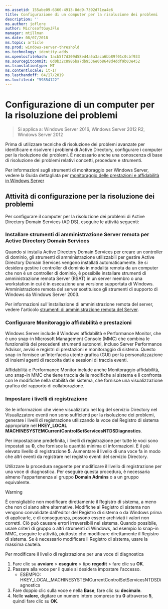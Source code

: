 ```yaml
---
ms.assetid: 155abe09-6360-4913-8dd9-7392d71ea4e6
title: Configurazione di un computer per la risoluzione dei problemi
description: ''
ms.author: joflore
author: MicrosoftGuyJFlo
manager: mtillman
ms.date: 08/07/2018
ms.topic: article
ms.prod: windows-server-threshold
ms.technology: identity-adds
ms.openlocfilehash: 1acb5f7d309d58ed4a5a3aca6bb89f01c0cbf933
ms.sourcegitcommit: 0d0b32c8986ba7db9536e0b8648d4ddf9b03e452
ms.translationtype: MT
ms.contentlocale: it-IT
ms.lasthandoff: 04/17/2019
ms.locfileid: "59854122"
---
```

# <a name="configuring-a-computer-for-troubleshooting"></a>Configurazione di un computer per la risoluzione dei problemi

>Si applica a: Windows Server 2016, Windows Server 2012 R2, Windows Server 2012

Prima di utilizzare tecniche di risoluzione dei problemi avanzate per identificare e risolvere i problemi di Active Directory, configurare i computer per la risoluzione dei problemi. È necessario anche una conoscenza di base di risoluzione dei problemi relativi concetti, procedure e strumenti.

Per informazioni sugli strumenti di monitoraggio per Windows Server, vedere la Guida dettagliata per [monitoraggio delle prestazioni e affidabilità in Windows Server](https://go.microsoft.com/fwlink/?LinkId=123737)

## <a name="configuration-tasks-for-troubleshooting"></a>Attività di configurazione per la risoluzione dei problemi

Per configurare il computer per la risoluzione dei problemi di Active Directory Domain Services (AD DS), eseguire le attività seguenti:

### <a name="install-remote-server-administration-tools-for-ad-ds"></a>Installare strumenti di amministrazione Server remota per Active Directory Domain Services

Quando si installa Active Directory Domain Services per creare un controller di dominio, gli strumenti di amministrazione utilizzabili per gestire Active Directory Domain Services vengono installati automaticamente. Se si desidera gestire i controller di dominio in modalità remota da un computer che non è un controller di dominio, è possibile installare strumenti di amministrazione remota Server (RSAT) in un server membro o una workstation in cui è in esecuzione una versione supportata di Windows. Amministrazione remota del server sostituisce gli strumenti di supporto di Windows da Windows Server 2003.

Per informazioni sull'installazione di amministrazione remota del server, vedere l'articolo [strumenti di amministrazione remota del Server](https://docs.microsoft.com/windows-server/remote/remote-server-administration-tools).

### <a name="configure-reliability-and-performance-monitor"></a>Configurare Monitoraggio affidabilità e prestazioni

Windows Server include il Windows affidabilità e Performance Monitor, che è uno snap-in Microsoft Management Console (MMC) che combina le funzionalità dei precedenti strumenti autonomi, incluso Server Performance Advisor, avvisi e registri di prestazioni e monitoraggio di sistema. Questo snap-in fornisce un'interfaccia utente grafica (GUI) per la personalizzazione di insiemi agenti di raccolta dati e sessioni di traccia eventi.

Affidabilità e Performance Monitor include anche Monitoraggio affidabilità, uno snap-in MMC che tiene traccia delle modifiche al sistema e li confronta con le modifiche nella stabilità del sistema, che fornisce una visualizzazione grafica del rapporto di collaborazione.

### <a name="set-logging-levels"></a>Impostare i livelli di registrazione

Se le informazioni che viene visualizzato nel log del servizio Directory nel Visualizzatore eventi non sono sufficienti per la risoluzione dei problemi, generare i livelli di registrazione utilizzando la voce del Registro di sistema appropriate nel **HKEY_LOCAL MACHINESYSTEMCurrentControlSetServicesNTDSDiagnostics**.

Per impostazione predefinita, i livelli di registrazione per tutte le voci sono impostati su **0**, che fornisce la quantità minima di informazioni. È il più elevato livello di registrazione **5**. Aumentare il livello di una voce fa in modo che altri eventi da registrare nel registro eventi del servizio Directory.

Utilizzare la procedura seguente per modificare il livello di registrazione per una voce di diagnostica. Per eseguire questa procedura, è necessaria almeno l'appartenenza al gruppo **Domain Admins** o a un gruppo equivalente.

> [!WARNING]
> È consigliabile non modificare direttamente il Registro di sistema, a meno che non ci siano altre alternative. Modifiche al Registro di sistema non vengono convalidate dall'editor del Registro di sistema o da Windows prima di applicarle, e di conseguenza, possono essere archiviati i valori non corretti. Ciò può causare errori irreversibili nel sistema. Quando possibile, usare criteri di gruppo o altri strumenti di Windows, ad esempio lo snap-in MMC, eseguire le attività, piuttosto che modificare direttamente il Registro di sistema. Se è necessario modificare il Registro di sistema, usare la massima cautela.
>

Per modificare il livello di registrazione per una voce di diagnostica

1. Fare clic su **avviare** > **eseguire** > tipo **regedit** > fare clic su **OK**.
2. Passare alla voce per il quale si desidera impostare l'accesso.
   * ESEMPIO: HKEY_LOCAL_MACHINESYSTEMCurrentControlSetServicesNTDSDiagnostics
3. Fare doppio clic sulla voce e nella **Base**, fare clic su **decimale**.
4. Nelle **valore**, digitare un numero intero compreso tra **0** attraverso **5**, quindi fare clic su **OK**.
